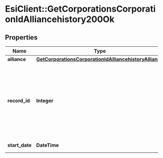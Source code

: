 # EsiClient::GetCorporationsCorporationIdAlliancehistory200Ok

## Properties
Name | Type | Description | Notes
------------ | ------------- | ------------- | -------------
**alliance** | [**GetCorporationsCorporationIdAlliancehistoryAlliance**](GetCorporationsCorporationIdAlliancehistoryAlliance.md) |  | [optional] 
**record_id** | **Integer** | An incrementing ID that can be used to canonically establish order of records in cases where dates may be ambiguous | 
**start_date** | **DateTime** | start_date string | 


